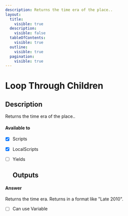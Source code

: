 ```yaml
---
description: Returns the time era of the place..
layout:
  title:
    visible: true
  description:
    visible: false
  tableOfContents:
    visible: true
  outline:
    visible: true
  pagination:
    visible: true
---
```


# Loop Through Children

## Description

Returns the time era of the place..

#### Available to

* [x] Scripts
* [x] LocalScripts
* [ ] Yields

  ## Outputs

#### Answer

Returns the time era. Returns in a format like "Late 2010".

* [ ] Can use Variable
